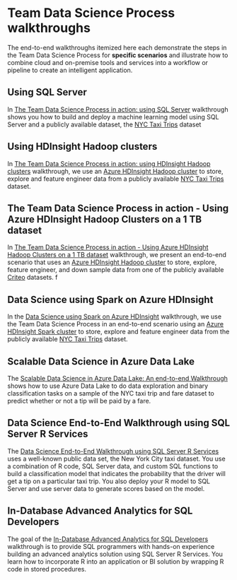 <properties 
	pageTitle="Team Data Science Process walkthroughs  | Microsoft Azure" 
	description="Walkthoughs show how to combine cloud and on-premise tools and services into a workflow or pipeline to create an intelligent application." 
	services="machine-learning" 
	documentationCenter="" 
	authors="bradsev"
	manager="paulettm" 
	editor="cgronlun" />

<tags 
	ms.service="machine-learning" 
	ms.workload="data-services" 
	ms.tgt_pltfrm="na" 
	ms.devlang="na" 
	ms.topic="article" 
	ms.date="06/14/2016" 
	ms.author="bradsev" /> 


# Team Data Science Process walkthroughs

The end-to-end walkthroughs itemized here each demonstrate the steps in the Team Data Science Process for **specific scenarios** and illustrate how to combine cloud and on-premise tools and services into a workflow or pipeline to create an intelligent application.

## Using SQL Server
In [The Team Data Science Process in action: using SQL Server](machine-learning-data-science-process-sql-walkthrough.md)  walkthrough shows you how to build and deploy a machine learning model using SQL Server and a publicly available dataset, the [NYC Taxi Trips](http://www.andresmh.com/nyctaxitrips/) dataset


## Using HDInsight Hadoop clusters
In [The Team Data Science Process in action: using HDInsight Hadoop clusters](machine-learning-data-science-process-hive-walkthrough.md) walkthrough, we use an [Azure HDInsight Hadoop cluster](https://azure.microsoft.com/services/hdinsight/) to store, explore and feature engineer data from a publicly available [NYC Taxi Trips](http://www.andresmh.com/nyctaxitrips/) dataset. 


## The Team Data Science Process in action - Using Azure HDInsight Hadoop Clusters on a 1 TB dataset
In [The Team Data Science Process in action - Using Azure HDInsight Hadoop Clusters on a 1 TB dataset](machine-learning-data-science-process-hive-criteo-walkthrough.md) walkthrough, we present an end-to-end scenario that uses an [Azure HDInsight Hadoop cluster](https://azure.microsoft.com/services/hdinsight/) to store, explore, feature engineer, and down sample data from one of the publicly available [Criteo](http://labs.criteo.com/downloads/download-terabyte-click-logs/) datasets.
f

## Data Science using Spark on Azure HDInsight
In the [Data Science using Spark on Azure HDInsight](machine-learning-data-science-spark-overview.md) walkthrough, we use the Team Data Science Process in an end-to-end scenario using an [Azure HDInsight Spark cluster](https://azure.microsoft.com/services/hdinsight/) to store, explore and feature engineer data from the publicly available [NYC Taxi Trips](http://www.andresmh.com/nyctaxitrips/) dataset. 


## Scalable Data Science in Azure Data Lake
The [Scalable Data Science in Azure Data Lake: An end-to-end Walkthrough](machine-learning-data-science-process-data-lake-walkthrough.md) shows how to use Azure Data Lake to do data exploration and binary classification tasks on a sample of the NYC taxi trip and fare dataset to predict whether or not a tip will be paid by a fare. 

## Data Science End-to-End Walkthrough using SQL Server R Services
The [Data Science End-to-End Walkthrough using SQL Server R Services](https://msdn.microsoft.com/library/mt612857.aspx) uses a well-known public data set, the New York City taxi dataset. You use a combination of R code, SQL Server data, and custom SQL functions to build a classification model that indicates the probability that the driver will get a tip on a particular taxi trip. You also deploy your R model to SQL Server and use server data to generate scores based on the model.

## In-Database Advanced Analytics for SQL Developers

The goal of the [In-Database Advanced Analytics for SQL Developers](https://msdn.microsoft.com/library/mt683480.aspx) walkthrough is to provide SQL programmers with hands-on experience building an advanced analytics solution using SQL Server R Services. You learn how to incorporate R into an application or BI solution by wrapping R code in stored procedures.